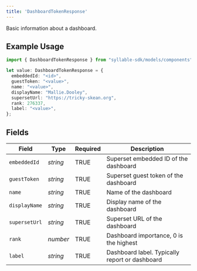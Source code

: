 ```yaml
---
title: 'DashboardTokenResponse'
---
```


Basic information about a dashboard.

## Example Usage

```typescript
import { DashboardTokenResponse } from "syllable-sdk/models/components";

let value: DashboardTokenResponse = {
  embeddedId: "<id>",
  guestToken: "<value>",
  name: "<value>",
  displayName: "Mallie.Dooley",
  supersetUrl: "https://tricky-skean.org",
  rank: 276337,
  label: "<value>",
};
```

## Fields

| Field                                           | Type                                            | Required                                        | Description                                     |
| ----------------------------------------------- | ----------------------------------------------- | ----------------------------------------------- | ----------------------------------------------- |
| `embeddedId`                                    | *string*                                        | TRUE                              | Superset embedded ID of the dashboard           |
| `guestToken`                                    | *string*                                        | TRUE                              | Superset guest token of the dashboard           |
| `name`                                          | *string*                                        | TRUE                              | Name of the dashboard                           |
| `displayName`                                   | *string*                                        | TRUE                              | Display name of the dashboard                   |
| `supersetUrl`                                   | *string*                                        | TRUE                              | Superset URL of the dashboard                   |
| `rank`                                          | *number*                                        | TRUE                              | Dashboard importance, 0 is the highest          |
| `label`                                         | *string*                                        | TRUE                              | Dashboard label.  Typically report or dashboard |